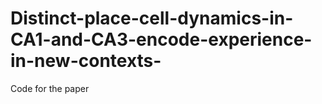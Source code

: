 # Distinct-place-cell-dynamics-in-CA1-and-CA3-encode-experience-in-new-contexts-
Code for the paper
